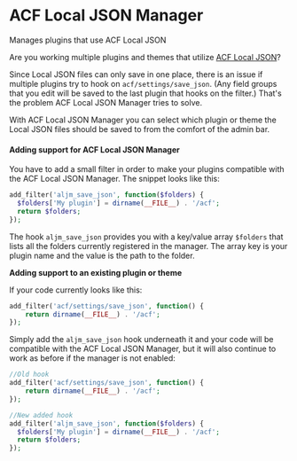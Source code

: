 # ACF Local JSON Manager
Manages plugins that use ACF Local JSON



Are you working multiple plugins and themes that utilize [ACF Local JSON](https://www.advancedcustomfields.com/resources/local-json/)?

Since Local JSON files can only save in one place, there is an issue if multiple plugins try to hook on `acf/settings/save_json`.
(Any field groups that you edit will be saved to the last plugin that hooks on the filter.) That's the problem ACF Local JSON Manager 
tries to solve.

With ACF Local JSON Manager you can select which plugin or theme the Local JSON files should be saved to from the comfort of the admin bar.

#### Adding support for ACF Local JSON Manager

You have to add a small filter in order to make your plugins compatible with the ACF Local JSON Manager. The snippet looks like this: 

```php
add_filter('aljm_save_json', function($folders) {
  $folders['My plugin'] = dirname(__FILE__) . '/acf';
  return $folders;
});
```

The hook  `aljm_save_json` provides you with a key/value array `$folders` that lists all the folders currently registered in the manager. 
The array key is your plugin name and the value is the path to the folder.

**Adding support to an existing plugin or theme**

If your code currently looks like this:

```php
add_filter('acf/settings/save_json', function() {
    return dirname(__FILE__) . '/acf';
});
```

Simply add the `aljm_save_json` hook underneath it and your code will be compatible with the ACF Local JSON Manager, but it will also
continue to work as before if the manager is not enabled:

```php
//Old hook
add_filter('acf/settings/save_json', function() {
    return dirname(__FILE__) . '/acf';
});

//New added hook
add_filter('aljm_save_json', function($folders) {
  $folders['My plugin'] = dirname(__FILE__) . '/acf';
  return $folders;
});
```